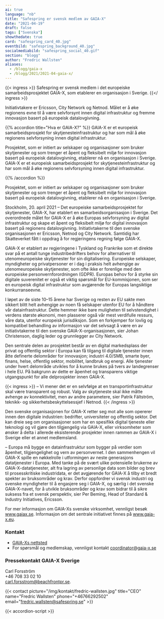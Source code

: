 ```yaml
---
ai: true
language: "nb"
title: "Safespring er svensk medlem av GAIA-X"
date: "2021-04-19"
draft: false
tags: ["Svenska"]
showthedate: true
card: "safespring_card_40.jpg"
eventbild: "safespring_background_40.jpg"
socialmediabild: "safespring_social_40.gif"
section: "blogg"
author: "Fredric Wallsten"
aliases:
  - /blogg/gaia-x
  - /blogg/2021/2021-04-gaia-x/
---
```

{{< ingress >}}
Safespring er svensk medlem i det europeiske samarbeidsprosjektet GAIA-X, som etablerer en organisasjon i Sverige.
{{</ ingress >}}

Initiativtakere er Ericsson, City Network og Netnod. Målet er å øke regionens evne til å være selvforsynt innen digital infrastruktur og fremme innovasjon basert på europeisk datalovgivning.

{{% accordion title="Hva er GAIA-X?" %}}
GAIA-X er et europeisk samarbeidsprosjekt for skytjenesteinfrastruktur og har som mål å øke regionens selvforsyning innen digital infrastruktur.

Prosjektet, som er initiert av selskaper og organisasjoner som bruker skytjenester og som trenger et åpent og fleksibelt miljø for innovasjon basert på europeisk datalovgivning, etablerer nå en organisasjon i Sverige.
GAIA-X er et europeisk samarbeidsprosjekt for skytjenesteinfrastruktur og har som mål å øke regionens selvforsyning innen digital infrastruktur.

{{% /accordion %}}

Prosjektet, som er initiert av selskaper og organisasjoner som bruker skytjenester og som trenger et åpent og fleksibelt miljø for innovasjon basert på europeisk datalovgivning, etablerer nå en organisasjon i Sverige.

Stockholm, 20. april 2021 – Det europeiske samarbeidsprosjektet for skytjenester, GAIA-X, har etablert en samarbeidsorganisasjon i Sverige. Det overordnede målet for GAIA-X er å øke Europas selvforsyning av digital infrastruktur og skape et åpent og fleksibelt miljø for digital innovasjon basert på regionens datalovgivning. Initiativtakerne til den svenske organisasjonen er Ericsson, Netnod og City Network. Samtidig har Skatteverket fått i oppdrag å for regjeringens regning følge GAIA-X.

GAIA-X er etablert av regjeringene i Tyskland og Frankrike som et direkte svar på et antall tunge industribedrifters behov for alternativer til utenomeuropeiske skytjenester for sin digitalisering. Europeiske selskaper, myndigheter og privatpersoner er i dag i praksis helt avhengige av utenomeuropeiske skytjenester, som ofte ikke er forenlige med den europeiske personvernforordningen (GDPR). Europas behov for å styrke sin digitale suverenitet er også et viktig spørsmål for EU-kommisjonen, som ser en europeisk digital infrastruktur som avgjørende for Europas langsiktige konkurranseevne.

I løpet av de siste 10–15 årene har Sverige og resten av EU sakte men sikkert blitt helt avhengige av noen få selskaper utenfor EU for å håndtere vår datainfrastruktur. Dette hemmer ikke bare muligheten til selvstendighet i verdens største økonomi, men plasserer også vår mest verdifulle ressurs, våre data, utenfor europeisk jurisdiksjon. Som en forkjemper for lovlig og kompatibel behandling av informasjon var det selvsagt å være en av initiativtakerne til den svenske GAIA-X-organisasjonen, sier Johan Christenson, daglig leder og grunnlegger av City Network.

Den sentrale delen av prosjektet består av en digital markedsplass der privat og offentlig sektor i Europa kan få tilgang til digitale tjenester innen åtte definerte delområder for innovasjon; industri 4.0/SMB, smarte byer, finans, helse, offentlig sektor, mobilitet, landbruk og energi. Alle tjenester under hvert delområde utvikles for å kunne brukes på tvers av landegrenser i hele EU. På bakgrunn av dette er åpenhet og transparens viktige utgangspunkt for alle delprosjekter innen GAIA-X.

{{< ingress >}}
– Vi mener det er en selvfølge at en transportinfrastruktur skal være transparent og robust. Valg av skytjeneste skal ikke måtte avhenge av konnektivitet, men av andre parametere, sier Patrik Fältström, teknikk- og sikkerhetsbeskyttelsessjef i Netnod.
{{< /ingress >}}

Den svenske organisasjonen for GAIA-X retter seg mot alle som opererer innen den digitale industrien: bedrifter, universiteter og offentlig sektor. Det kan dreie seg om organisasjoner som har en spesifikk digital tjeneste eller teknologi og vil gjøre den tilgjengelig via GAIA-X, eller virksomheter som ønsker å delta i allerede eksisterende prosjekter innen rammen av GAIA-X i Sverige eller et annet medlemsland.

– Europa må bygge en datainfrastruktur som bygger på verdier som åpenhet, tilgjengelighet og vern av personvernet. I den sammenhengen vil GAIA-X spille en nøkkelrolle i utformingen av neste generasjons datatjenester i Europa. Med tanke på de svært ulike potensielle brukerne av GAIA-X-datatjenester, alt fra lagring av personlige data som bilder og brev til prosesskritiske industridata, er det avgjørende for GAIA-X å tilby et bredt spekter av bruksområder og krav. Derfor oppfordrer vi svensk industri og svenske myndigheter til å engasjere seg i GAIA-X, og særlig i det svenske GAIA-X-navet, for å utvikle bruksområder og krav som bidrar til å sikre suksess fra et svensk perspektiv, sier Per Beming, Head of Standard & Industry Initiatives, Ericsson.

For mer informasjon om GAIA-Xs svenske virksomhet, vennligst besøk www.gaiax.se. Informasjon om det sentrale initiativet finnes på www.gaia-x.eu.

### Kontakt

- [GAIA-Xs nettsted](www.gaiax.se)
- For spørsmål og medlemskap, vennligst kontakt coordinator@gaia-x.se

### Pressekontakt GAIA-X Sverige

Carl Forsström<br>
+46 708 33 02 10<br>
carl.forsstrom@beachfrontpr.se.

{{< contact picture="/img/kontakt/fredric-wallsten.jpg" title="CEO" name="Fredric Wallsten" phone="+46766292502" email="fredric.wallsten@safespring.se" >}}

{{< accordion-script >}}